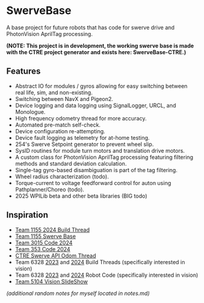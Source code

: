 # SwerveBase
A base project for future robots that has code for swerve drive and PhotonVision AprilTag processing.

**(NOTE: This project is in development, the working swerve base is made with the CTRE project generator and exists here: SwerveBase-CTRE.)**

## Features
- Abstract IO for modules / gyros allowing for easy switching between real life, sim, and non-existing.
- Switching between NavX and Pigeon2.
- Device logging and data logging using SignalLogger, URCL, and Monologue.
- High frequency odometry thread for more accuracy.
- Automated pre-match self-check.
- Device configuration re-attempting.
- Device fault logging as telemetry for at-home testing.
- 254's Swerve Setpoint generator to prevent wheel slip.
- SysID routines for module turn motors and translation drive motors.
- A custom class for PhotonVision AprilTag processing featuring filtering methods and standard deviation calculation.
- Single-tag gyro-based disambiguation is part of the tag filtering.
- Wheel radius characterization (todo).
- Torque-current to voltage feedforward control for auton using Pathplanner/Choreo (todo).
- 2025 WPILib beta and other beta libraries (BIG todo)

## Inspiration
- [Team 1155 2024 Build Thread](https://www.chiefdelphi.com/t/frc-1155-the-sciborgs-2024-build-thread-open-alliance/441531)
- [Team 1155 Swerve Base](https://github.com/SciBorgs/Hydrogen/)
- [Team 3015 Code 2024](https://github.com/3015RangerRobotics/2024Public/tree/main/RobotCode2024/src/main/java/frc)
- [Team 353 Code 2024](https://github.com/POBots-353/2024RobotCode/tree/main)
- [CTRE Swerve API Odom Thread](https://api.ctr-electronics.com/phoenix6/release/java/com/ctre/phoenix6/mechanisms/swerve/SwerveDrivetrain.OdometryThread.html)
- Team 6328 [2023](https://www.chiefdelphi.com/t/frc-6328-mechanical-advantage-2023-build-thread/420691?page=2) and [2024](https://www.chiefdelphi.com/t/frc-6328-mechanical-advantage-2024-build-thread/442736) Build Threads (specifically interested in vision)
- Team 6328 [2023](https://github.com/Mechanical-Advantage/RobotCode2023/tree/main) and [2024](https://github.com/Mechanical-Advantage/RobotCode2024) Robot Code (specifically interested in vision)
- [Team 5104 Vision SlideShow](https://docs.google.com/presentation/d/1ThMRapRsx5xbsswi_BTG8JsSiyXnA3HB3lH4m8eyqG4/edit?usp=sharing)


*(additional random notes for myself located in notes.md)*
